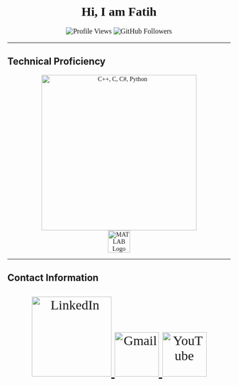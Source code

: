 <h1 align="center" style="font-family: 'Times New Roman', serif; font-weight: bold;">Hi, I am Fatih</h1>

<p align="center" style="font-family: 'Times New Roman', serif; font-size: 16px;">
  <img src="https://komarev.com/ghpvc/?username=mfatihg&label=Profile%20views&color=2C3E50&style=flat" alt="Profile Views">
  <img src="https://img.shields.io/github/followers/mfatihg?label=Followers&style=social" alt="GitHub Followers">
</p>

---

## **Technical Proficiency**
<p align="center" style="font-family: 'Times New Roman', serif; font-size: 14px;">
  <img src="https://skillicons.dev/icons?i=cpp,c,cs,python" width="350" alt="C++, C, C#, Python">
  <br>
  <img src="https://upload.wikimedia.org/wikipedia/commons/2/21/Matlab_Logo.png" width="50" alt="MATLAB Logo">
</p>

---

## **Contact Information**
<p align="center" style="font-family: 'Times New Roman', serif; font-size: 30px;">
  <a href="https://linkedin.com/in/mfatihg">
    <img src="https://img.shields.io/badge/LinkedIn-0A66C2.svg?&style=for-the-badge&logo=linkedin&logoColor=white" alt="LinkedIn" width="180">
  </a>
  <a href="mailto:fatihgogus3@gmail.com">
    <img src="https://img.shields.io/badge/Gmail-D14836?style=for-the-badge&logo=gmail&logoColor=white" alt="Gmail" width="100">
  </a>
  <a href="https://youtube.com/c/MehmetFatihGöğüş">
    <img src="https://img.shields.io/badge/YouTube-FF0000?style=for-the-badge&logo=youtube&logoColor=white" alt="YouTube" width="100">
  </a>
</p>
